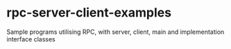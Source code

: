 # rpc-server-client-examples
Sample programs utilising RPC, with server, client, main and implementation interface classes

